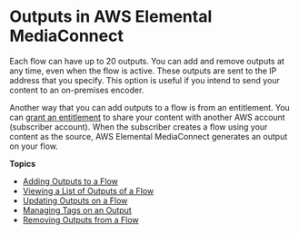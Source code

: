 # Outputs in AWS Elemental MediaConnect<a name="outputs"></a>

Each flow can have up to 20 outputs\. You can add and remove outputs at any time, even when the flow is active\. These outputs are sent to the IP address that you specify\. This option is useful if you intend to send your content to an on\-premises encoder\.

Another way that you can add outputs to a flow is from an entitlement\. You can [grant an entitlement](entitlements-grant.md) to share your content with another AWS account \(subscriber account\)\. When the subscriber creates a flow using your content as the source, AWS Elemental MediaConnect generates an output on your flow\.

**Topics**
+ [Adding Outputs to a Flow](outputs-add.md)
+ [Viewing a List of Outputs of a Flow](outputs-view-list.md)
+ [Updating Outputs on a Flow](outputs-update.md)
+ [Managing Tags on an Output](outputs-manage-tags.md)
+ [Removing Outputs from a Flow](outputs-remove.md)